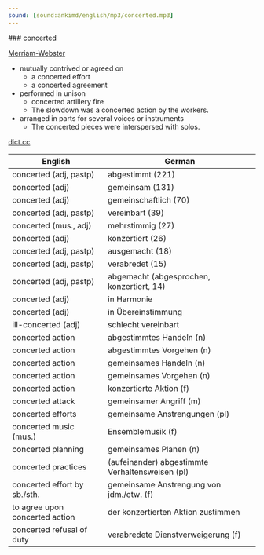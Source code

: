 ```yaml
---
sound: [sound:ankimd/english/mp3/concerted.mp3]
---
```


\### concerted

[Merriam-Webster](https://www.merriam-webster.com/dictionary/concerted)

- mutually contrived or agreed on
    - a concerted effort
    - a concerted agreement
- performed in unison
    - concerted artillery fire
    - The slowdown was a concerted action by the workers.
- arranged in parts for several voices or instruments
    - The concerted pieces were interspersed with solos.

[dict.cc](https://www.dict.cc/concerted)

| English        | German       |
| -------------- | ------------ |
| concerted (adj, pastp) | abgestimmt (221) |
| concerted (adj) | gemeinsam (131) |
| concerted (adj) | gemeinschaftlich (70) |
| concerted (adj, pastp) | vereinbart (39) |
| concerted (mus., adj) | mehrstimmig (27) |
| concerted (adj) | konzertiert (26) |
| concerted (adj, pastp) | ausgemacht (18) |
| concerted (adj, pastp) | verabredet (15) |
| concerted (adj, pastp) | abgemacht (abgesprochen, konzertiert, 14) |
| concerted (adj) | in Harmonie |
| concerted (adj) | in Übereinstimmung |
| ill-concerted (adj) | schlecht vereinbart |
| concerted action | abgestimmtes Handeln (n) |
| concerted action | abgestimmtes Vorgehen (n) |
| concerted action | gemeinsames Handeln (n) |
| concerted action | gemeinsames Vorgehen (n) |
| concerted action | konzertierte Aktion (f) |
| concerted attack | gemeinsamer Angriff (m) |
| concerted efforts | gemeinsame Anstrengungen (pl) |
| concerted music (mus.) | Ensemblemusik (f) |
| concerted planning | gemeinsames Planen (n) |
| concerted practices | (aufeinander) abgestimmte Verhaltensweisen (pl) |
| concerted effort by sb./sth. | gemeinsame Anstrengung von jdm./etw. (f) |
| to agree upon concerted action | der konzertierten Aktion zustimmen |
| concerted refusal of duty | verabredete Dienstverweigerung (f) |
